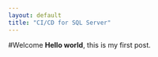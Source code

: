 ```yaml
---
layout: default
title: "CI/CD for SQL Server"
---
```


#Welcome
**Hello world**, this is my first post.
